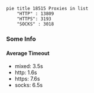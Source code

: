 
```mermaid
pie title 18515 Proxies in list
    "HTTP" : 13809
    "HTTPS": 3193
    "SOCKS" : 3018
```

### Some Info
#### Average Timeout

- mixed: 3.5s
- http: 1.6s
- https: 7.6s
- socks: 6.5s